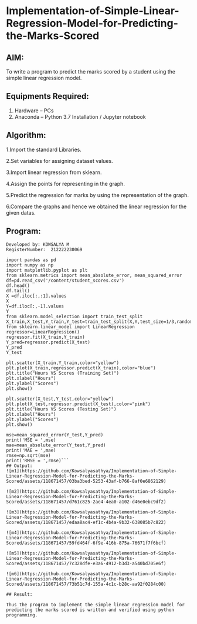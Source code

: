 # Implementation-of-Simple-Linear-Regression-Model-for-Predicting-the-Marks-Scored

## AIM:
To write a program to predict the marks scored by a student using the simple linear regression model.

## Equipments Required:
1. Hardware – PCs
2. Anaconda – Python 3.7 Installation / Jupyter notebook

## Algorithm:
1.Import the standard Libraries.

2.Set variables for assigning dataset values.

3.Import linear regression from sklearn.

4.Assign the points for representing in the graph.

5.Predict the regression for marks by using the representation of the graph.

6.Compare the graphs and hence we obtained the linear regression for the given datas.

## Program:
```Program to implement the simple linear regression model for predicting the marks scored.
Developed by: KOWSALYA M
RegisterNumber:  212222230069

import pandas as pd
import numpy as np
import matplotlib.pyplot as plt
from sklearn.metrics import mean_absolute_error, mean_squared_error
df=pd.read_csv('/content/student_scores.csv')
df.head()
df.tail()
X =df.iloc[:,:1].values
X
Y=df.iloc[:,-1].values
Y
from sklearn.model_selection import train_test_split
X_train,X_test,Y_train,Y_test=train_test_split(X,Y,test_size=1/3,random_state=0)
from sklearn.linear_model import LinearRegression
regressor=LinearRegression()
regressor.fit(X_train,Y_train)
Y_pred=regressor.predict(X_test)
Y_pred
Y_test

plt.scatter(X_train,Y_train,color="yellow")
plt.plot(X_train,regressor.predict(X_train),color="blue")
plt.title("Hours VS Scores (Training Set)")
plt.xlabel("Hours")
plt.ylabel("Scores")
plt.show()

plt.scatter(X_test,Y_test,color="yellow")
plt.plot(X_test,regressor.predict(X_test),color="pink")
plt.title("Hours VS Scores (Testing Set)")
plt.xlabel("Hours")
plt.ylabel("Scores")
plt.show()

mse=mean_squared_error(Y_test,Y_pred)
print('MSE = ',mse)
mae=mean_absolute_error(Y_test,Y_pred)
print('MAE = ',mae)
rmse=np.sqrt(mse)
print('RMSE = ',rmse)```
## Output:
![m1](https://github.com/Kowsalyasathya/Implementation-of-Simple-Linear-Regression-Model-for-Predicting-the-Marks-Scored/assets/118671457/03ba3bed-5253-43af-b766-8af0e6862129)

![m2](https://github.com/Kowsalyasathya/Implementation-of-Simple-Linear-Regression-Model-for-Predicting-the-Marks-Scored/assets/118671457/d761c825-2ae4-4ea0-a102-d46e0ebc9df2)

![m3](https://github.com/Kowsalyasathya/Implementation-of-Simple-Linear-Regression-Model-for-Predicting-the-Marks-Scored/assets/118671457/edaa8ac4-ef1c-4b4a-9b32-638085b7c822)

![m4](https://github.com/Kowsalyasathya/Implementation-of-Simple-Linear-Regression-Model-for-Predicting-the-Marks-Scored/assets/118671457/59fd464f-6f9e-416b-875a-76671f7f6bcf)

![m5](https://github.com/Kowsalyasathya/Implementation-of-Simple-Linear-Regression-Model-for-Predicting-the-Marks-Scored/assets/118671457/7c328dfe-e3a6-4912-b3d3-a540bd705e6f)

![m6](https://github.com/Kowsalyasathya/Implementation-of-Simple-Linear-Regression-Model-for-Predicting-the-Marks-Scored/assets/118671457/73b51c7d-155a-4c1c-b28c-aa92f0284c00)

## Result:

Thus the program to implement the simple linear regression model for predicting the marks scored is written and verified using python programming.
